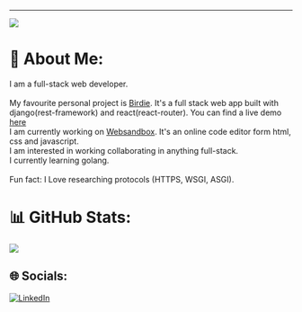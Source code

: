 ---
[![](https://visitcount.itsvg.in/api?id=ogayanfe&icon=6&color=0)](https://visitcount.itsvg.in)


# 💫 About Me:
I am a full-stack web developer.<br><br>My favourite personal project is [Birdie](https://github.com/ogayanfe/birdie). It's a full stack web app built with django(rest-framework) and react(react-router). You can find a live demo [here](https://birdie.netlify.app) <br>I am currently working on [Websandbox](https://github.com/ogayanfe/websandbox). It's an online code editor form html, css and javascript. <br>I am interested in working collaborating in anything full-stack. <br>I currently learning golang. <br><br>Fun fact: I Love researching protocols (HTTPS, WSGI, ASGI). 

# 📊 GitHub Stats:
![](https://github-readme-stats.vercel.app/api/top-langs/?username=ogayanfe&theme=dark&hide_border=false&include_all_commits=false&count_private=false&layout=compact)

## 🌐 Socials:
[![LinkedIn](https://img.shields.io/badge/LinkedIn-%230077B5.svg?logo=linkedin&logoColor=white)](https://linkedin.com/in/ogayanfe) 

<!-- Proudly created with GPRM ( https://gprm.itsvg.in ) -->
